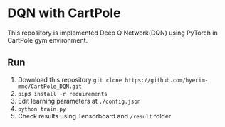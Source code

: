 # DQN with CartPole
This repository is implemented Deep Q Network(DQN) using PyTorch in CartPole gym environment.

## Run
  1. Download this repository ```git clone https://github.com/hyerim-mmc/CartPole_DQN.git```
  2. ``` pip3 install -r requirements ```
  3. Edit learning parameters at ```./config.json```
  4. ``` python train.py ```
  5. Check results using Tensorboard and ```/result``` folder
